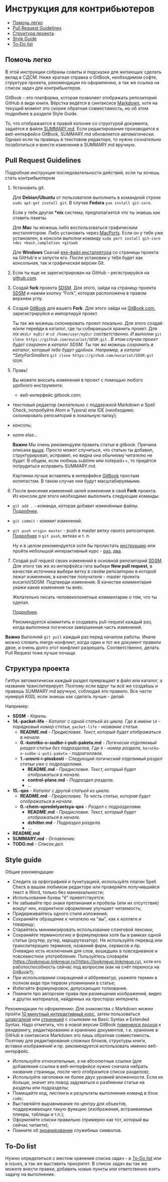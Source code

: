 # Инструкция для контрибьютеров

* [Помочь легко](contributing.md#помочь-легко)
* [Pull Request Guidelines](contributing.md#pull-request-guidelines)
* [Структура проекта](contributing.md#структура-проекта)
* [Style Guide](contributing.md#style-guide)
* [To-Do list](contributing.md#to-do-list)

## Помочь легко

В этой инструкции собраны советы и подсказки для желающих сделать вклад в СДСМ. Ниже краткая справка о GitBook, необходимом софте, структуре проекта, рекомендации по оформлению, а так же ссылка на список задач для контрибьютеров.

GitBook - это платформа, которая позволяет отображать репозиторий GitHub в виде книги. Вёрстка ведётся в синтаксисе [Markdown](http://www.diy.ru/info/markdown/), хотя на текущий момент это скорее обратная совместимость, но об этом подробнее в разделе Style Guide.

То, что отображается в правой колонке со структурой документа, задаётся в файле [SUMMARY.md](SUMMARY.md). Если редактирование производится в веб-интерфейсе GitBook, SUMMARY.md обновляется автоматически. Однако если ты правишь в текстовом редакторе, то нужно сознательно позаботиться и внести изменения в SUMMARY.md вручную.

## Pull Request Guidelines

Подробная инструкция последовательности действий, если ты хочешь стать контрибьютером

1. Установить git.

   Для **Debian/Ubuntu** от пользователя выполнить в командной строке `sudo apt-get install git`. В случае **Fedora** `yum install git-core`.

   Если у тебя другая **\*nix** система, предполагается что ты знаешь как ставить пакеты.

   Для **Mac** ты можешь либо воспользоваться графическим инсталлятором. Либо установить через [MacPorts](http://www.macports.org). Если он у тебя уже установлен, в консоли выполни команду `sudo port install git-core +doc +bash_completion +gitweb`

   Для **Windows** Скачай [exe-файл инсталлятора](http://msysgit.github.com/) со страницы проекта на GitHub'е и запусти его. После установки у тебя будет как консольная, так и графическая версии Git.

2. Если ты еще не зарегистрирован на GitHub - регистрируйся на [github.com](https://github.com/join?source=login).
3. Создай **fork** проекта [SDSM](https://github.com/eucariot/SDSM.git). Для этого, зайди на страницу проекта [SDSM](https://github.com/eucariot/SDSM.git) и нажми кнопку “Fork”, которая расположена в правом верхнем углу.
4. Создай [GitBook](https://gitbook.com) для вашего **Fork**. Для этого зайди на [GitBook.com](https://gitbook.com), зарегистрируйся и импортируй проект.

   Ты так же можешь склонировать проект локально. Для этого создай и/или перейди в каталог, где ты собираешься хранить проект. Для _nix_ `mkdir myDir` _и_ `cd /home/user/myDir` _соответственно. И выполни_ `git clone https://github.com/eucariot/SDSM.git` _. В этом случае проект будет сохранен в каталог SDSM. Ты так же можешь сохранить в каталог, который тебе будет удобнее. Например, в каталог \*SetyForSmallers_ `git clone https://github.com/eucariot/SDSM.git SDSM`.

5. Правь!

   Вы можете вносить изменения в проект с помощью любого удобного инструмента:

   * веб-интерфейс gitbook.com;
  * текстовый редактор \(желательно с поддержкой Markdown и Spell Check, попробуйте Atom и Typora\) или IDE \(необходимо склонировать репозиторий в локальную папку\);
  * консоль;
  * some else...

     **Важно** Мы очень рекомендуем править статьи в gitbook. Причина описана [выше](contributing.md#Помочь-легко). Просто может случиться, что статью ты добавил, структурировал, исправил, но видна она обычному читателю не будет. В общем, если любишь sublime или notepad++, то придётся потрудиться исправить SUMMARY.md.

     Картинки лучше вставлять в интерфейсе [GitBook](https://gitbook.com) простым копипастом. В таком случае они будут масштабируемыми.

6. После внесения изменений залей изменения в свой **Fork** проекта. Из консоли для этого необходимо выполнить следующие команды:
  * `git add .` - команда, которая добавит изменённые файлы. [Подробнее](https://git-scm.com/docs/git-add).
  * `git commit` - коммит изменений.
  * `git push origin master` - push в master ветку своего репозитория. [Подробнее](https://guides.github.com/introduction/git-handbook/) о `git push`, ветках и т. п.

     Ну и в целом рекомендуется хотя бы пролистать [инструкцию](https://git-scm.com/book/en/v2) или пройти небольшой интерактивный курс - [раз](https://try.github.io/), [два](https://githowto.com/ru).
7. Создай pull request своих изменений в основной репозиторий [SDSM](https://github.com/eucariot/SDSM.git). Для этого так же из интерфейса гита выбери **New pull request**, в качестве источника выбери ветку в своём репозитории в которой лежат изменения, в качестве получателя - master проекта eucariot/SDSM. Подтверди изменения. В качестве комментария укажи какие изменения ты внёс.

   Желательно писать человекопонятные комментарии о том, что ты сделал.

   [Подробнее](https://git-scm.com/book/en/v2/Distributed-Git-Contributing-to-a-Project).

   Рекомендуется коммитить и создавать pull-request каждый раз, когда выполнена логически завершенная часть изменений.

**Важно** Выполняй `git pull` каждый раз перед началом работы. Иначе можно словить merge-конфликт, когда один и тот же документ правили двое, и очень долго этот конфликт разрешать. Соответственно, делать Pull Request тоже лучше почаще.

## Структура проекта

Гитбук автоматически каждый раздел превращает в файл или каталог, а название транслитерирует. Поэтому если вдруг ты всё же создаёшь и правишь SUMMARY.md вручную, соблюдай это правило. Все части нумеруй KISS, если знаешь как сделать лучше - делай.

Например:

* **SDSM** - _Корень._
 * **14.-packet-life** - _Каталог с одной статьей из цикла. Где в имени_ `14` _- порядковый номер статьи,_ `packet-life` _- название статьи._
   * **README.md** - _Предисловие. Текст, который будет отображаться в начале._
   * **0.-korotko-o-sudbe-i-puti-paketa.md** - _Логически отделяемый раздел статьи без подразделов, Где_ `0` _- номер раздела,_ `korotko-o-sudbe-i-puti-paketa` _- подзаголовок._
   * **1.-urovni-i-ploskosti** - _Следующий логический отделимый раздел статьи уже с подразделами._
     * **README.md** - _Предисловие. Текст, который будет отображаться в начале._
     * **control-plane.md** - _Подраздел раздела._
     * ...
 * **15.-qos** - _Каталог с другой статьей из цикла._
   * **README.md** - _Предисловие. Та часть статьи, которая будет отображаться в начале._
   * **0.-chem-opredelyaetsya-qos** - _Раздел с подразделами._
     * **README.md** - _Предисловие. Текст, который будет отображаться в начале._
     * **dzhitter.md** - _Подраздел раздела._
     * ...
 * **README.md**
 * **SUMMARY.md** - _Оглавление._
 * **TODO.md** - _Список дел._

## Style guide

Общие рекомендации:

* Следите за орфографией и пунктуацией, используйте плагин Spell Check в вашем любимом редакторе или проверяйте получившийся текст в Word, только без маниакальности;
* Использование буквы "ё" приветствуется;
* Не забывайте про знаки препинания и пробелы \(или их отсутствие\) вокруг них, корректное оформление улучшает читаемость;
* Придерживайтесь одного стиля изложения;
* Сохраняйте обращение к читателю на "вы", как к коллеге и товарищу;
* Старайтесь минимизировать использование слэнговой лексики;
* Сохраняйте терминологию и формулировки хотя бы в рамках одной статьи \(роутер, рутер, маршрутизатор\). Не используйте перевод или транслитерацию терминов, названий фирм, сервисов и пр. Очевидно есть исключения для слов, вошедших в повседневное и повсеместное употребление. Пользуйтесь словарём [https://lookmeup.linkmeup.ru](https://lookmeup.linkmeup.ru), хотя его работоспособность сейчас под вопросом \(как на счёт переноса на GitBook?\);
* При использовании сокращений и аббревиатур, укажите термин в полном виде при первом упоминании в статье;
* Избегайте формулировок, допускающих толкование.
* Помните про авторские права при размещении изображений, видео и других материалов, найденных на просторах интернета.

Рекомендации по оформлению: Для знакомства с Markdown можно пройти [10 минутный интерактивный курс](https://commonmark.org/help/tutorial/), затем пользоваться [шпаргалкой](https://commonmark.org/help/) или [страницей](https://www.markdownguide.org/cheat-sheet) с ссылками на Basic Syntax и Extended Syntax. Надо отметить, что в новой версии GitBook [поменялся подход](https://docs.gitbook.com/v2-changes/important-differences#editing-markdown-source) к рендерингу, редактированию и хранению документов, т.е. хранение в GitHub в синтаксисе Markdown это лишь обратная совместимость. Поэтому для редактирования сложных блоков, структуры книги, вставки изображений и пр. рекомендуется использовать именно веб-интерфейс.

* Используйте относительные, а не абсолютные ссылки \(для добавления ссылки в веб-интерфейсе нужно сначала набрать название страницы, после чего отобразится список разделов\);
* Используйте заголовки не более двух уровней вложенности. Если их больше, значит это повод задуматься о разбиении статьи на разделы или подразделы;
* Помещайте код, листинги и результаты выполнения команд в блок `code`;
* Выставляйте выравнивание по центру для объектов, поддерживающих такую функцию \(изображения, встраиваемые плееры, таблицы и т.п.\);
* Оформляйте списки правильно \(примерно как тот, который вы сейчас читаете\);
* Помните об [экранировании](https://www.markdownguide.org/basic-syntax/#escaping-characters) служебных символов.

## To-Do list

Нужно определиться с местом хранения списка задач - в [To-Do list](TODO.md) или в issues, а так же выставить приоритет. В список задач вы так же можете внести правки, добавить новые пункты или ответственно взять задачу на выполнение.
